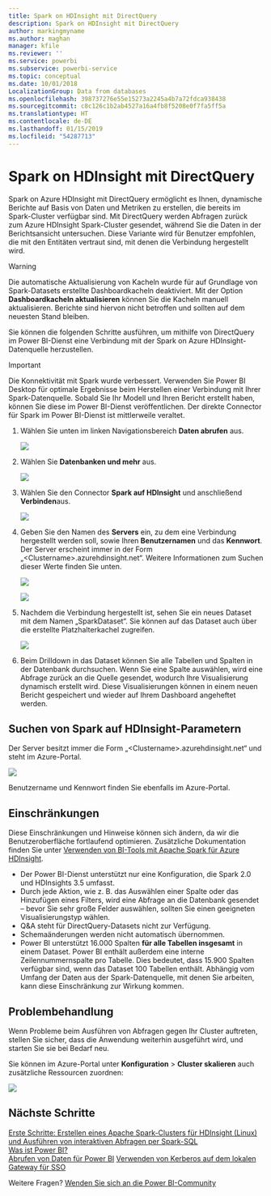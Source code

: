 ```yaml
---
title: Spark on HDInsight mit DirectQuery
description: Spark on HDInsight mit DirectQuery
author: markingmyname
ms.author: maghan
manager: kfile
ms.reviewer: ''
ms.service: powerbi
ms.subservice: powerbi-service
ms.topic: conceptual
ms.date: 10/01/2018
LocalizationGroup: Data from databases
ms.openlocfilehash: 398737276e55e15273a2245a4b7a72fdca938438
ms.sourcegitcommit: c8c126c1b2ab4527a16a4fb8f5208e0f7fa5ff5a
ms.translationtype: HT
ms.contentlocale: de-DE
ms.lasthandoff: 01/15/2019
ms.locfileid: "54287713"
---
```

# <a name="spark-on-hdinsight-with-directquery"></a>Spark on HDInsight mit DirectQuery

Spark on Azure HDInsight mit DirectQuery ermöglicht es Ihnen, dynamische Berichte auf Basis von Daten und Metriken zu erstellen, die bereits im Spark-Cluster verfügbar sind. Mit DirectQuery werden Abfragen zurück zum Azure HDInsight Spark-Cluster gesendet, während Sie die Daten in der Berichtsansicht untersuchen. Diese Variante wird für Benutzer empfohlen, die mit den Entitäten vertraut sind, mit denen die Verbindung hergestellt wird.

> [!WARNING]
> Die automatische Aktualisierung von Kacheln wurde für auf Grundlage von Spark-Datasets erstellte Dashboardkacheln deaktiviert. Mit der Option **Dashboardkacheln aktualisieren** können Sie die Kacheln manuell aktualisieren. Berichte sind hiervon nicht betroffen und sollten auf dem neuesten Stand bleiben. 

Sie können die folgenden Schritte ausführen, um mithilfe von DirectQuery im Power BI-Dienst eine Verbindung mit der Spark on Azure HDInsight-Datenquelle herzustellen.

> [!Important]
> Die Konnektivität mit Spark wurde verbessert.  Verwenden Sie Power BI Desktop für optimale Ergebnisse beim Herstellen einer Verbindung mit Ihrer Spark-Datenquelle.  Sobald Sie Ihr Modell und Ihren Bericht erstellt haben, können Sie diese im Power BI-Dienst veröffentlichen.  Der direkte Connector für Spark im Power BI-Dienst ist mittlerweile veraltet.

1. Wählen Sie unten im linken Navigationsbereich **Daten abrufen** aus.

     ![](media/spark-on-hdinsight-with-direct-connect/spark-getdata.png)
2. Wählen Sie **Datenbanken und mehr** aus.

     ![](media/spark-on-hdinsight-with-direct-connect/spark-getdata-databases.png)
3. Wählen Sie den Connector **Spark auf HDInsight** und anschließend **Verbinden**aus.

     ![](media/spark-on-hdinsight-with-direct-connect/spark-getdata-databases-connect.png)
4. Geben Sie den Namen des **Servers** ein, zu dem eine Verbindung hergestellt werden soll, sowie Ihren **Benutzernamen** und das **Kennwort**. Der Server erscheint immer in der Form „\<Clustername\>.azurehdinsight.net“. Weitere Informationen zum Suchen dieser Werte finden Sie unten.

     ![](media/spark-on-hdinsight-with-direct-connect/spark-server-name.png)

     ![](media/spark-on-hdinsight-with-direct-connect/spark-username.png)
5. Nachdem die Verbindung hergestellt ist, sehen Sie ein neues Dataset mit dem Namen „SparkDataset“. Sie können auf das Dataset auch über die erstellte Platzhalterkachel zugreifen.

     ![](media/spark-on-hdinsight-with-direct-connect/spark-dataset.png)
6. Beim Drilldown in das Dataset können Sie alle Tabellen und Spalten in der Datenbank durchsuchen. Wenn Sie eine Spalte auswählen, wird eine Abfrage zurück an die Quelle gesendet, wodurch Ihre Visualisierung dynamisch erstellt wird. Diese Visualisierungen können in einem neuen Bericht gespeichert und wieder auf Ihrem Dashboard angeheftet werden.

## <a name="finding-your-spark-on-hdinsight-parameters"></a>Suchen von Spark auf HDInsight-Parametern

Der Server besitzt immer die Form „\<Clustername\>.azurehdinsight.net“ und steht im Azure-Portal.

![](media/spark-on-hdinsight-with-direct-connect/spark-server-name-parameter.png)

Benutzername und Kennwort finden Sie ebenfalls im Azure-Portal.

## <a name="limitations"></a>Einschränkungen

Diese Einschränkungen und Hinweise können sich ändern, da wir die Benutzeroberfläche fortlaufend optimieren. Zusätzliche Dokumentation finden Sie unter [Verwenden von BI-Tools mit Apache Spark für Azure HDInsight](/azure/hdinsight/spark/apache-spark-use-bi-tools/).

* Der Power BI-Dienst unterstützt nur eine Konfiguration, die Spark 2.0 und HDInsights 3.5 umfasst.
* Durch jede Aktion, wie z. B. das Auswählen einer Spalte oder das Hinzufügen eines Filters, wird eine Abfrage an die Datenbank gesendet – bevor Sie sehr große Felder auswählen, sollten Sie einen geeigneten Visualisierungstyp wählen.
* Q&A steht für DirectQuery-Datasets nicht zur Verfügung.
* Schemaänderungen werden nicht automatisch übernommen.
* Power BI unterstützt 16.000 Spalten **für alle Tabellen insgesamt** in einem Dataset. Power BI enthält außerdem eine interne Zeilennummernspalte pro Tabelle. Dies bedeutet, dass 15.900 Spalten verfügbar sind, wenn das Dataset 100 Tabellen enthält. Abhängig vom Umfang der Daten aus der Spark-Datenquelle, mit denen Sie arbeiten, kann diese Einschränkung zur Wirkung kommen.

## <a name="troubleshooting"></a>Problembehandlung

Wenn Probleme beim Ausführen von Abfragen gegen Ihr Cluster auftreten, stellen Sie sicher, dass die Anwendung weiterhin ausgeführt wird, und starten Sie sie bei Bedarf neu.

Sie können im Azure-Portal unter **Konfiguration** > **Cluster skalieren** auch zusätzliche Ressourcen zuordnen:

![](media/spark-on-hdinsight-with-direct-connect/spark-scale.png)

## <a name="next-steps"></a>Nächste Schritte

[Erste Schritte: Erstellen eines Apache Spark-Clusters für HDInsight (Linux) und Ausführen von interaktiven Abfragen per Spark-SQL](/azure/hdinsight/spark/apache-spark-jupyter-spark-sql/)  
[Was ist Power BI?](power-bi-overview.md)  
[Abrufen von Daten für Power BI](service-get-data.md)
[Verwenden von Kerberos auf dem lokalen Gateway für SSO](service-gateway-sso-kerberos.md)

Weitere Fragen? [Wenden Sie sich an die Power BI-Community](http://community.powerbi.com/)